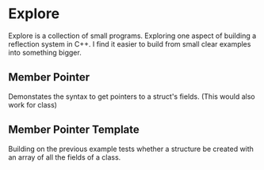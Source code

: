 # Explore

Explore is a collection of small programs. Exploring one aspect of building a reflection system in C++. I find it easier to build from small clear examples into something bigger.

## Member Pointer

Demonstates the syntax to get pointers to a struct's fields. (This would also work for class)

## Member Pointer Template

Building on the previous example tests whether a structure be created with an array of all the fields of a class.
